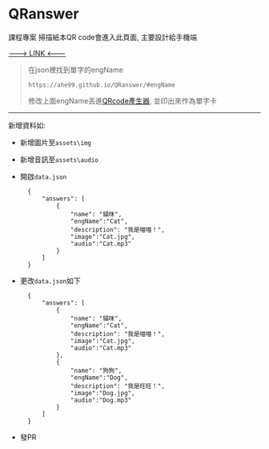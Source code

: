 # QRanswer

課程專案
掃描紙本QR code會進入此頁面, 主要設計給手機端

[---> LINK <---](https://ahe99.github.io/QRanswer)

> 在json裡找到單字的engName
>
> `https://ahe99.github.io/QRanswer/#engName`
>
> 修改上面engName丟進[QRcode產生器](http://www.quickmark.com.tw/cht/qrcode-datamatrix-generator/default.asp?qrLink), 並印出來作為單字卡

---

新增資料如:

* 新增圖片至`assets\img`

* 新增音訊至`assets\audio`

* 開啟`data.json`

        {
            "answers": [
                {
                    "name": "貓咪",
                    "engName":"Cat",
                    "description": "我是喵喵！",
                    "image":"Cat.jpg",
                    "audio":"Cat.mp3"
                }
            ]
        }

* 更改`data.json`如下

        {
            "answers": [
                {
                    "name": "貓咪",
                    "engName":"Cat",
                    "description": "我是喵喵！",
                    "image":"Cat.jpg",
                    "audio":"Cat.mp3"
                },
                {
                    "name": "狗狗",
                    "engName":"Dog",
                    "description": "我是旺旺！",
                    "image":"Dog.jpg",
                    "audio":"Dog.mp3"
                }
            ]
        }

* 發PR
